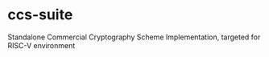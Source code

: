 # ccs-suite
Standalone Commercial Cryptography Scheme Implementation, targeted for RISC-V environment
